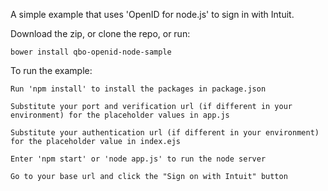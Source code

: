 A simple example that uses 'OpenID for node.js' to sign in with Intuit.

Download the zip, or clone the repo, or run:

    bower install qbo-openid-node-sample

To run the example:

    Run 'npm install' to install the packages in package.json

    Substitute your port and verification url (if different in your environment) for the placeholder values in app.js
    
    Substitute your authentication url (if different in your environment) for the placeholder value in index.ejs
    
    Enter 'npm start' or 'node app.js' to run the node server
    
    Go to your base url and click the "Sign on with Intuit" button
    
